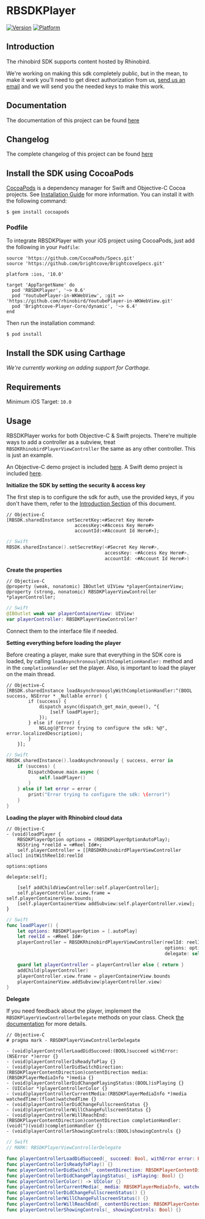 # RBSDKPlayer

[![Version](https://img.shields.io/badge/pod-v0.6.0-blue.svg)](https://cocoapods.org/pods/RBSDKPlayer)
[![Platform](https://img.shields.io/badge/platform-iOS-lightgrey.svg)](https://cocoapods.org/pods/RBSDKPlayer)

## Introduction
The rhinobird SDK supports content hosted by Rhinobird.

We're working on making this sdk completely public, but in the mean, to make it work you'll need to get direct authorization from us, [send us an email](mailto:bastian@rhinobird.tv) and we will send you the needed keys to make this work.

## Documentation
The documentation of this project can be found [here](https://rhinobird.github.io/RBSDKPlayer-iOS/)

## Changelog
The complete changelog of this project can be found [here](https://github.com/rhinobird/RBSDKPlayer-iOS/blob/master/Changelog.md)

## Install the SDK using CocoaPods
[CocoaPods](http://cocoapods.org) is a dependency manager for Swift and Objective-C Cocoa projects. See [Installation Guide](https://cocoapods.org/#install) for more information. You can install it with the following command:

```
$ gem install cocoapods
```

### Podfile
To integrate RBSDKPlayer with your iOS project using CocoaPods, just add the following in your `Podfile`:

```
source 'https://github.com/CocoaPods/Specs.git'
source 'https://github.com/brightcove/BrightcoveSpecs.git'

platform :ios, '10.0'

target 'AppTargetName' do
  pod 'RBSDKPlayer', '~> 0.6'
  pod 'YoutubePlayer-in-WKWebView', :git => 'https://github.com/rhinobird/YoutubePlayer-in-WKWebView.git'
  pod 'Brightcove-Player-Core/dynamic', '~> 6.4'
end
```

Then run the installation command:

```
$ pod install
```

## Install the SDK using Carthage
_We're currently working on adding support for Carthage._

## Requirements

Minimum iOS Target: `10.0`

## Usage

RBSDKPlayer works for both Objective-C & Swift projects. There're multiple ways to add a controller as a subview, treat `RBSDKRhinobirdPlayerViewController` the same as any other controller. This is just an example.

An Objective-C demo project is included [here](https://github.com/rhinobird/RBSDKPlayer-iOS/tree/master/sdkdemo-objc).
A Swift demo project is included [here](https://github.com/rhinobird/RBSDKPlayer-iOS/tree/master/sdkdemo-swift).

**Initialize the SDK by setting the security & access key**

The first step is to configure the sdk for auth, use the provided keys, if you don't have them, refer to the [Introduction Section](#introduction) of this document.

```objc
// Objective-C
[RBSDK.sharedInstance setSecretKey:<#Secret Key Here#>
                         accessKey:<#Access Key Here#>
                         accountId:<#Account Id Here#>];
```
```swift
// Swift
RBSDK.sharedInstance().setSecretKey(<#Secret Key Here#>,
                                    accessKey: <#Access Key Here#>,
                                    accountId: <#Account Id Here#>)
```

**Create the properties**

```objc
// Objective-C
@property (weak, nonatomic) IBOutlet UIView *playerContainerView;
@property (strong, nonatomic) RBSDKPlayerViewController *playerController;
```
```swift
// Swift
@IBOutlet weak var playerContainerView: UIView!
var playerController: RBSDKPlayerViewController?
```
Connect them to the interface file if needed.

**Setting everything before loading the player**

Before creating a player, make sure that everything in the SDK core is loaded, by calling `loadAsynchronouslyWithCompletionHandler:` method and in the `completionHandler` set the player. Also, is important to load the player on the main thread.
```objc
// Objective-C
[RBSDK.sharedInstance loadAsynchronouslyWithCompletionHandler:^(BOOL success, NSError * _Nullable error) {
        if (success) {
            dispatch_async(dispatch_get_main_queue(), ^{
                [self loadPlayer];
            });
        } else if (error) {
            NSLog(@"Error trying to configure the sdk: %@", error.localizedDescription);
        }
    }];
```
```swift
// Swift
RBSDK.sharedInstance().loadAsynchronously { success, error in
    if (success) {
        DispatchQueue.main.async {
            self.loadPlayer()
        }
    } else if let error = error {
        print("Error trying to configure the sdk: \(error)")
    }
}
```

**Loading the player with Rhinobird cloud data**
```objc
// Objective-C
- (void)loadPlayer {
    RBSDKPlayerOption options = (RBSDKPlayerOptionAutoPlay);
    NSString *reelId = <#Reel Id#>;
    self.playerController = [[RBSDKRhinobirdPlayerViewController alloc] initWithReelId:reelId
                                                                               options:options
                                                                              delegate:self];

    [self addChildViewController:self.playerController];
    self.playerController.view.frame = self.playerContainerView.bounds;
    [self.playerContainerView addSubview:self.playerController.view];
}
```
```swift
// Swift
func loadPlayer() {
    let options: RBSDKPlayerOption = [.autoPlay]
    let reelId = <#Reel Id#>
    playerController = RBSDKRhinobirdPlayerViewController(reelId: reelId,
                                                          options: options,
                                                          delegate: self)

    guard let playerController = playerController else { return }
    addChild(playerController)
    playerController.view.frame = playerContainerView.bounds
    playerContainerView.addSubview(playerController.view)
}
```

**Delegate**

If you need feedback about the player, implement the `RBSDKPlayerViewControllerDelegate` methods on your class. Check [the documentation](https://rhinobird.github.io/RBSDKPlayer-iOS/Protocols/RBSDKPlayerViewControllerDelegate.html) for more details.

```objc
// Objective-C
# pragma mark - RBSDKPlayerViewControllerDelegate

- (void)playerControllerLoadDidSucceed:(BOOL)succeed withError:(NSError *)error {}
- (void)playerControllerIsReadyToPlay {}
- (void)playerControllerDidSwitchDirection:(RBSDKPlayerContentDirection)contentDirection media:(RBSDKPlayerMediaInfo *)media {}
- (void)playerControllerDidChangePlayingStatus:(BOOL)isPlaying {}
- (UIColor *)playerControllerColor {}
- (void)playerControllerCurrentMedia:(RBSDKPlayerMediaInfo *)media watchedTime:(float)watchedTime {}
- (void)playerControllerDidChangeFullscreenStatus {}
- (void)playerControllerWillChangeFullscreenStatus {}
- (void)playerControllerWillReachEnd:(RBSDKPlayerContentDirection)contentDirection completionHandler:(void(^)(void))completionHandler {}
- (void)playerControllerShowingControls:(BOOL)showingControls {}
```
```swift
// Swift
// MARK: RBSDKPlayerViewControllerDelegate

func playerControllerLoadDidSucceed(_ succeed: Bool, withError error: Error?) {}
func playerControllerIsReadyToPlay() {}
func playerControllerDidSwitch(_ contentDirection: RBSDKPlayerContentDirection, media: RBSDKPlayerMediaInfo) {}
func playerControllerDidChangePlayingStatus(_ isPlaying: Bool) {}
func playerControllerColor() -> UIColor {}
func playerControllerCurrentMedia(_ media: RBSDKPlayerMediaInfo, watchedTime: Float) {}
func playerControllerDidChangeFullscreenStatus() {}
func playerControllerWillChangeFullscreenStatus() {}
func playerControllerWillReachEnd(_ contentDirection: RBSDKPlayerContentDirection, completionHandler: @escaping () -> Void) {}
func playerControllerShowingControls(_ showingControls: Bool) {}
```
